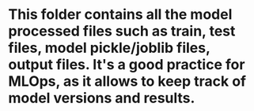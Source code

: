 # This folder contains all the model processed files such as train, test files, model pickle/joblib files, output files. It's a good practice for MLOps, as it allows to keep track of model versions and results.